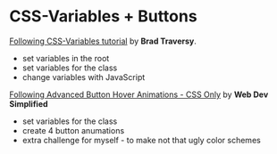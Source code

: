 # CSS-Variables + Buttons
[Following CSS-Variables tutorial](https://www.youtube.com/watch?v=GF8aoDqebsQ) by **Brad Traversy**.

* set variables in the root
* set variables for the class
* change variables with JavaScript

[Following Advanced Button Hover Animations - CSS Only](https://www.youtube.com/watch?v=cH0TC9gWiAg&list=WL&index=35&t=970s) by **Web Dev Simplified**

* set variables for the class
* create 4 button anumations
* extra challenge for myself - to make not that ugly color schemes
